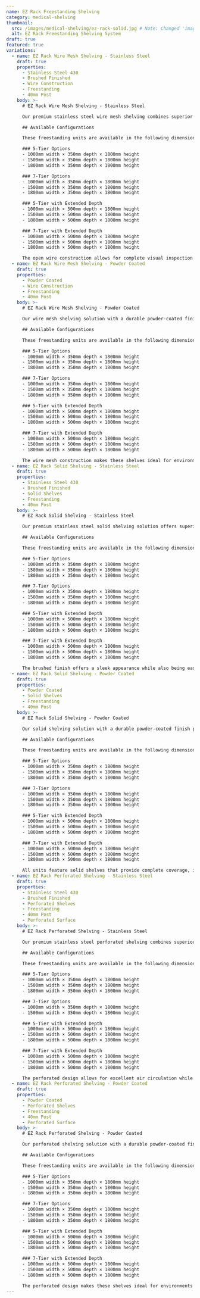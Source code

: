 ```yaml
---
name: EZ Rack Freestanding Shelving
category: medical-shelving
thumbnail:
  src: /images/medical-shelving/ez-rack-solid.jpg # Note: Changed 'image' to 'src' to match example schema
  alt: EZ Rack Freestanding Shelving System
draft: true
featured: true
variations:
  - name: EZ Rack Wire Mesh Shelving - Stainless Steel
    draft: true
    properties:
      - Stainless Steel 430
      - Brushed Finished
      - Wire Construction
      - Freestanding
      - 40mm Post
    body: >-
      # EZ Rack Wire Mesh Shelving - Stainless Steel

      Our premium stainless steel wire mesh shelving combines superior corrosion resistance with maximum ventilation capabilities. Constructed with high-quality Stainless Steel 430 and featuring a professional brushed finish, these shelves are perfect for sterile medical environments requiring optimal airflow.

      ## Available Configurations

      These freestanding units are available in the following dimensions:

      ### 5-Tier Options
      - 1000mm width × 350mm depth × 1800mm height
      - 1500mm width × 350mm depth × 1800mm height
      - 1800mm width × 350mm depth × 1800mm height

      ### 7-Tier Options
      - 1000mm width × 350mm depth × 1800mm height
      - 1500mm width × 350mm depth × 1800mm height
      - 1800mm width × 350mm depth × 1800mm height

      ### 5-Tier with Extended Depth
      - 1000mm width × 500mm depth × 1800mm height
      - 1500mm width × 500mm depth × 1800mm height
      - 1800mm width × 500mm depth × 1800mm height

      ### 7-Tier with Extended Depth
      - 1000mm width × 500mm depth × 1800mm height
      - 1500mm width × 500mm depth × 1800mm height
      - 1800mm width × 500mm depth × 1800mm height

      The open wire construction allows for complete visual inspection of contents and maximum airflow, making these shelves ideal for demanding medical environments.
  - name: EZ Rack Wire Mesh Shelving - Powder Coated
    draft: true
    properties:
      - Powder Coated
      - Wire Construction
      - Freestanding
      - 40mm Post
    body: >-
      # EZ Rack Wire Mesh Shelving - Powder Coated

      Our wire mesh shelving solution with a durable powder-coated finish provides maximum ventilation and visibility while maintaining structural integrity. The open wire design prevents dust buildup and allows for complete air circulation around stored items.

      ## Available Configurations

      These freestanding units are available in the following dimensions:

      ### 5-Tier Options
      - 1000mm width × 350mm depth × 1800mm height
      - 1500mm width × 350mm depth × 1800mm height
      - 1800mm width × 350mm depth × 1800mm height

      ### 7-Tier Options
      - 1000mm width × 350mm depth × 1800mm height
      - 1500mm width × 350mm depth × 1800mm height
      - 1800mm width × 350mm depth × 1800mm height

      ### 5-Tier with Extended Depth
      - 1000mm width × 500mm depth × 1800mm height
      - 1500mm width × 500mm depth × 1800mm height
      - 1800mm width × 500mm depth × 1800mm height

      ### 7-Tier with Extended Depth
      - 1000mm width × 500mm depth × 1800mm height
      - 1500mm width × 500mm depth × 1800mm height
      - 1800mm width × 500mm depth × 1800mm height

      The wire mesh construction makes these shelves ideal for environments where maximum airflow is required or where visual inspection of contents is beneficial.
  - name: EZ Rack Solid Shelving - Stainless Steel
    draft: true
    properties:
      - Stainless Steel 430
      - Brushed Finished
      - Solid Shelves
      - Freestanding
      - 40mm Post
    body: >-
      # EZ Rack Solid Shelving - Stainless Steel

      Our premium stainless steel solid shelving solution offers superior corrosion resistance and a professional brushed finish, making it ideal for medical environments with strict hygiene requirements. Constructed with high-quality Stainless Steel 430 and featuring 40mm posts, these shelves provide exceptional durability and stability.

      ## Available Configurations

      These freestanding units are available in the following dimensions:

      ### 5-Tier Options
      - 1000mm width × 350mm depth × 1800mm height
      - 1500mm width × 350mm depth × 1800mm height
      - 1800mm width × 350mm depth × 1800mm height

      ### 7-Tier Options
      - 1000mm width × 350mm depth × 1800mm height
      - 1500mm width × 350mm depth × 1800mm height
      - 1800mm width × 350mm depth × 1800mm height

      ### 5-Tier with Extended Depth
      - 1000mm width × 500mm depth × 1800mm height
      - 1500mm width × 500mm depth × 1800mm height
      - 1800mm width × 500mm depth × 1800mm height

      ### 7-Tier with Extended Depth
      - 1000mm width × 500mm depth × 1800mm height
      - 1500mm width × 500mm depth × 1800mm height
      - 1800mm width × 500mm depth × 1800mm height

      The brushed finish offers a sleek appearance while also being easy to clean and maintain in medical environments.
  - name: EZ Rack Solid Shelving - Powder Coated
    draft: true
    properties:
      - Powder Coated
      - Solid Shelves
      - Freestanding
      - 40mm Post
    body: >-
      # EZ Rack Solid Shelving - Powder Coated

      Our solid shelving solution with a durable powder-coated finish provides a robust and reliable storage option for medical environments. Featuring 40mm posts for stability, these shelves are available in multiple configurations to suit your specific requirements.

      ## Available Configurations

      These freestanding units are available in the following dimensions:

      ### 5-Tier Options
      - 1000mm width × 350mm depth × 1800mm height
      - 1500mm width × 350mm depth × 1800mm height
      - 1800mm width × 350mm depth × 1800mm height

      ### 7-Tier Options
      - 1000mm width × 350mm depth × 1800mm height
      - 1500mm width × 350mm depth × 1800mm height
      - 1800mm width × 350mm depth × 1800mm height

      ### 5-Tier with Extended Depth
      - 1000mm width × 500mm depth × 1800mm height
      - 1500mm width × 500mm depth × 1800mm height
      - 1800mm width × 500mm depth × 1800mm height

      ### 7-Tier with Extended Depth
      - 1000mm width × 500mm depth × 1800mm height
      - 1500mm width × 500mm depth × 1800mm height
      - 1800mm width × 500mm depth × 1800mm height

      All units feature solid shelves that provide complete coverage, ideal for storing smaller items or containers that might fall through open shelving designs.
  - name: EZ Rack Perforated Shelving - Stainless Steel
    draft: true
    properties:
      - Stainless Steel 430
      - Brushed Finished
      - Perforated Shelves
      - Freestanding
      - 40mm Post
      - Perforated Surface
    body: >-
      # EZ Rack Perforated Shelving - Stainless Steel

      Our premium stainless steel perforated shelving combines superior corrosion resistance with enhanced ventilation properties. Constructed with high-quality Stainless Steel 430 and featuring a professional brushed finish, these shelves are perfect for medical environments requiring both hygiene and airflow.

      ## Available Configurations

      These freestanding units are available in the following dimensions:

      ### 5-Tier Options
      - 1000mm width × 350mm depth × 1800mm height
      - 1500mm width × 350mm depth × 1800mm height
      - 1800mm width × 350mm depth × 1800mm height

      ### 7-Tier Options
      - 1000mm width × 350mm depth × 1800mm height
      - 1500mm width × 350mm depth × 1800mm height

      ### 5-Tier with Extended Depth
      - 1000mm width × 500mm depth × 1800mm height
      - 1500mm width × 500mm depth × 1800mm height
      - 1800mm width × 500mm depth × 1800mm height

      ### 7-Tier with Extended Depth
      - 1000mm width × 500mm depth × 1800mm height
      - 1500mm width × 500mm depth × 1800mm height
      - 1800mm width × 500mm depth × 1800mm height

      The perforated design allows for excellent air circulation while the stainless steel construction ensures durability in demanding medical environments.
  - name: EZ Rack Perforated Shelving - Powder Coated
    draft: true
    properties:
      - Powder Coated
      - Perforated Shelves
      - Freestanding
      - 40mm Post
      - Perforated Surface
    body: >-
      # EZ Rack Perforated Shelving - Powder Coated

      Our perforated shelving solution with a durable powder-coated finish offers improved air circulation while maintaining excellent load-bearing capacity. The perforated design allows for better ventilation, reducing dust accumulation and facilitating air flow around stored items.

      ## Available Configurations

      These freestanding units are available in the following dimensions:

      ### 5-Tier Options
      - 1000mm width × 350mm depth × 1800mm height
      - 1500mm width × 350mm depth × 1800mm height
      - 1800mm width × 350mm depth × 1800mm height

      ### 7-Tier Options
      - 1000mm width × 350mm depth × 1800mm height
      - 1500mm width × 350mm depth × 1800mm height
      - 1800mm width × 350mm depth × 1800mm height

      ### 5-Tier with Extended Depth
      - 1000mm width × 500mm depth × 1800mm height
      - 1500mm width × 500mm depth × 1800mm height
      - 1800mm width × 500mm depth × 1800mm height

      ### 7-Tier with Extended Depth
      - 1000mm width × 500mm depth × 1800mm height
      - 1500mm width × 500mm depth × 1800mm height
      - 1800mm width × 500mm depth × 1800mm height

      The perforated design makes these shelves ideal for environments where air circulation is important or where items need to dry while being stored.
---
```

